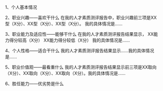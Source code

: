 1、个人基本情况

2、职业兴趣——喜欢干什么
在我的人才素质测评报告中，职业兴趣前三项是XX型（X分）、XX型（X分）、XX型（X分）。
我的具体情况是......

3、职业能力及适应性——能够干什么
在我的人才素质测评报告结果显示，
XX能力得分较高（X分）
XX能力得分较低（X分）
我的具体情况是......

4、个人性格——适合干什么
我的人才素质测评报告结果显示......我的具体情况是......

5、职业价值观——最看重什么
我的人才素质测评报告结果显示前三项是XX取向（X分）、XX取向（X分）、XX取向（X分）。我的具体情况是......

6、胜任能力——优劣势是什么
